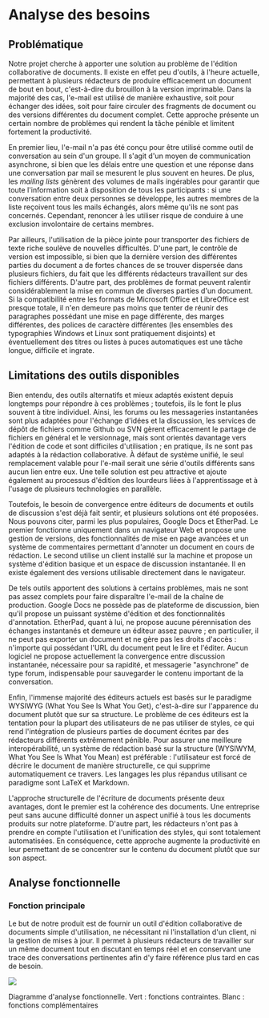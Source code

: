 # Analyse des besoins

## Problématique

Notre projet cherche à apporter une solution au problème de l'édition collaborative de documents. Il existe en effet peu d'outils, à l'heure actuelle, permettant à plusieurs rédacteurs de produire efficacement un document de bout en bout, c'est-à-dire du brouillon à la version imprimable. Dans la majorité des cas, l'e-mail est utilisé de manière exhaustive, soit pour échanger des idées, soit pour faire circuler des fragments de document ou des versions différentes du document complet. Cette approche présente un certain nombre de problèmes qui rendent la tâche pénible et limitent fortement la productivité.

En premier lieu, l'e-mail n'a pas été conçu pour être utilisé comme outil de conversation au sein d'un groupe. Il s'agit d'un moyen de communication asynchrone, si bien que les délais entre une question et une réponse dans une conversation par mail se mesurent le plus souvent en heures. De plus, les *mailing lists* génèrent des volumes de mails ingérables pour garantir que toute l'information soit à disposition de tous les participants : si une conversation entre deux personnes se développe, les autres membres de la liste reçoivent tous les mails échangés, alors même qu'ils ne sont pas concernés. Cependant, renoncer à les utiliser risque de conduire à une exclusion involontaire de certains membres.

Par ailleurs, l'utilisation de la pièce jointe pour transporter des fichiers de texte riche soulève de nouvelles difficultés. D'une part, le contrôle de version est impossible, si bien que la dernière version des différentes parties du document a de fortes chances de se trouver dispersée dans plusieurs fichiers, du fait que les différents rédacteurs travaillent sur des fichiers différents. D'autre part, des problèmes de format peuvent ralentir considérablement la mise en commun de diverses parties d'un document. Si la compatibilité entre les formats de Microsoft Office et LibreOffice est presque totale, il n'en demeure pas moins que tenter de réunir des paragraphes possédant une mise en page différente, des marges différentes, des polices de caractère différentes (les ensembles des typographies Windows et Linux sont pratiquement disjoints) et éventuellement des titres ou listes à puces automatiques est une tâche longue, difficile et ingrate.

## Limitations des outils disponibles

Bien entendu, des outils alternatifs et mieux adaptés existent depuis longtemps pour répondre à ces problèmes ; toutefois, ils le font le plus souvent à titre individuel. Ainsi, les forums ou les messageries instantanées sont plus adaptées pour l'échange d'idées et la discussion, les services de dépôt de fichiers comme Github ou SVN gèrent efficacement le partage de fichiers en général et le versionnage, mais sont orientés davantage vers l'édition de code et sont difficiles d'utilisation ; en pratique, ils ne sont pas adaptés à la rédaction collaborative. À défaut de système unifié, le seul remplacement valable pour l'e-mail serait une série d'outils différents sans aucun lien entre eux. Une telle solution est peu attractive et ajoute également au processus d'édition des lourdeurs liées à l'apprentissage et à l'usage de plusieurs technologies en parallèle.

Toutefois, le besoin de convergence entre éditeurs de documents et outils de discussion s'est déjà fait sentir, et plusieurs solutions ont été proposées. Nous pouvons citer, parmi les plus populaires, Google Docs et EtherPad. Le premier fonctionne uniquement dans un navigateur Web et propose une gestion de versions, des fonctionnalités de mise en page avancées et un système de commentaires permettant d'annoter un document en cours de rédaction. Le second utilise un client installé sur la machine et propose un système d'édition basique et un espace de discussion instantanée. Il en existe également des versions utilisable directement dans le navigateur.

De tels outils apportent des solutions à certains problèmes, mais ne sont pas assez complets pour faire disparaître l'e-mail de la chaîne de production. Google Docs ne possède pas de plateforme de discussion, bien qu'il propose un puissant système d'édition et des fonctionnalités d'annotation. EtherPad, quant à lui, ne propose aucune pérennisation des échanges instantanés et demeure un éditeur assez pauvre ; en particulier, il ne peut pas exporter un document et ne gère pas les droits d'accès : n'importe qui possédant l'URL du document peut le lire et l'éditer. Aucun logiciel ne propose actuellement la convergence entre discussion instantanée, nécessaire pour sa rapidité, et messagerie "asynchrone" de type forum, indispensable pour sauvegarder le contenu important de la conversation.

Enfin, l'immense majorité des éditeurs actuels est basés sur le paradigme WYSIWYG (What You See Is What You Get), c'est-à-dire sur l'apparence du document plutôt que sur sa structure. Le problème de ces éditeurs est la tentation pour la plupart des utilisateurs de ne pas utiliser de styles, ce qui rend l'intégration de plusieurs parties de document écrites par des rédacteurs différents extrêmement pénible. Pour assurer une meilleure interopérabilité, un système de rédaction basé sur la structure (WYSIWYM, What You See Is What You Mean) est préférable : l'utilisateur est forcé de décrire le document de manière structurelle, ce qui supprime automatiquement ce travers. Les langages les plus répandus utilisant ce paradigme sont LaTeX et Markdown.

L'approche structurelle de l'écriture de documents présente deux avantages, dont le premier est la cohérence des documents. Une entreprise peut sans aucune difficulté donner un aspect unifié à tous les documents produits sur notre plateforme. D'autre part, les rédacteurs n'ont pas à prendre en compte l'utilisation et l'unification des styles, qui sont totalement automatisées. En conséquence, cette approche augmente la productivité en leur permettant de se concentrer sur le contenu du document plutôt que sur son aspect.

## Analyse fonctionnelle

### Fonction principale 

Le but de notre produit est de fournir un outil d'édition collaborative de documents simple d'utilisation, ne nécessitant ni l'installation d'un client, ni la gestion de mises à jour. Il permet à plusieurs rédacteurs de travailler sur un même document tout en discutant en temps réel et en conservant une trace des conversations pertinentes afin d'y faire référence plus tard en cas de besoin.

![](../../ressources/analyse-fonctionnelle.svg)

Diagramme d'analyse fonctionnelle. Vert : fonctions contraintes. Blanc : fonctions complémentaires

